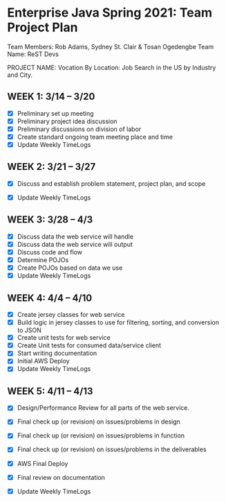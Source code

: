 # Enterprise Java Spring 2021: Team Project Plan
Team Members:  Rob Adams, Sydney St. Clair & Tosan Ogedengbe
Team Name: ReST Devs


PROJECT NAME: Vocation By Location: Job Search in the US by Industry and City.

## WEEK 1: 	3/14 – 3/20
- [x]   Preliminary set up meeting
- [x]	Preliminary project idea discussion
- [x]	Preliminary discussions on division of labor
- [x]	Create standard ongoing team meeting place and time
- [x]	Update Weekly TimeLogs

## WEEK 2: 	3/21 – 3/27
- [x]	Discuss and establish problem statement, project plan, and scope
- [x]	Update Weekly TimeLogs


## WEEK 3: 	3/28 – 4/3
- [x]	Discuss data the web service will handle
- [x] Discuss data the web service will output
- [x]	Discuss code and flow
- [x]	Determine POJOs
- [x]	Create POJOs based on data we use
- [x]	Update Weekly TimeLogs

## WEEK 4: 	4/4 – 4/10
- [x] Create jersey classes for web service
- [x] Build logic in jersey classes to use for filtering, sorting, and conversion to JSON
- [x] Create unit tests for web service
- [x]	Create Unit tests for consumed data/service client
- [x] Start writing documentation
- [x] Initial AWS Deploy
- [x]	Update Weekly TimeLogs

## WEEK 5: 	4/11 – 4/13
- [x]	Design/Performance Review for all parts of the web service.
- [x]	Final check up (or revision) on issues/problems in design
- [x]	Final check up (or revision) on issues/problems in function
- [x]	Final check up (or revision) on issues/problems in the deliverables
- [x] AWS Final Deploy
- [x] Final review on documentation
- [x]	Update Weekly TimeLogs

